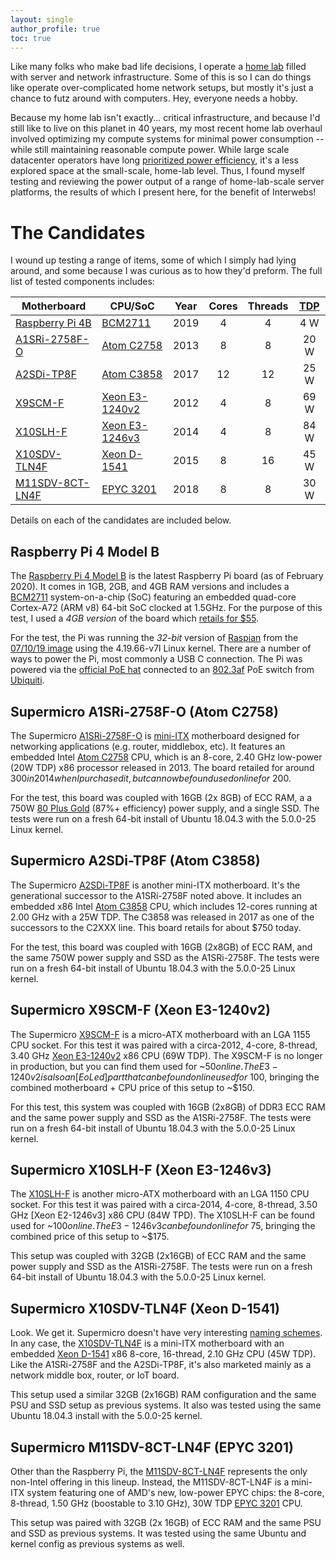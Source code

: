 ```yaml
---
layout: single
author_profile: true
toc: true
---
```


Like many folks who make bad life decisions, I operate a [home
lab](https://www.reddit.com/r/homelab/) filled with server and network
infrastructure. Some of this is so I can do things like operate
over-complicated home network setups, but mostly it's just a chance to
futz around with computers. Hey, everyone needs a hobby.

Because my home lab isn't exactly... critical infrastructure, and because
I'd still like to live on this planet in 40 years, my most recent
home lab overhaul involved optimizing my compute systems for minimal
power consumption -- while still maintaining reasonable compute
power. While large scale datacenter operators have long [prioritized power
efficiency](https://www.google.com/about/datacenters/efficiency/),
it's a less explored space at the small-scale, home-lab
level. Thus, I found myself testing and reviewing the power output of
a range of home-lab-scale server platforms, the results of which I
present here, for the benefit of Interwebs!

The Candidates
==============

I wound up testing a range of items, some of which I simply had lying
around, and some because I was curious as to how they'd preform. The
full list of tested components includes:

| Motherboard       |  CPU/SoC         |  Year  |  Cores  |  Threads  |  [TDP]  |
| ----------------- | ---------------- | :----: | :-----: | :-------: | :-----: |
| [Raspberry Pi 4B] | [BCM2711]        |  2019  |   4     |   4       |   4 W   |
| [A1SRi-2758F-O]   | [Atom C2758]     |  2013  |   8     |   8       |  20 W   |
| [A2SDi-TP8F]      | [Atom C3858]     |  2017  |  12     |  12       |  25 W   |
| [X9SCM-F]         | [Xeon E3-1240v2] |  2012  |   4     |   8       |  69 W   |
| [X10SLH-F]        | [Xeon E3-1246v3] |  2014  |   4     |   8       |  84 W   |
| [X10SDV-TLN4F]    | [Xeon D-1541]    |  2015  |   8     |  16       |  45 W   |
| [M11SDV-8CT-LN4F] | [EPYC 3201]      |  2018  |   8     |   8       |  30 W   |

[TDP]: https://en.wikipedia.org/wiki/Thermal_design_power

[Raspberry Pi 4B]: https://www.raspberrypi.org/products/raspberry-pi-4-model-b/specifications/
[BCM2711]: https://www.raspberrypi.org/documentation/hardware/raspberrypi/bcm2711/README.md

[A1SRi-2758F-O]: https://www.supermicro.com/products/motherboard/ATOM/X10/A1SRi-2758F.cfm
[Atom C2758]: https://ark.intel.com/content/www/us/en/ark/products/77988/intel-atom-processor-c2758-4m-cache-2-40-ghz.html

[A2SDi-TP8F]: https://www.supermicro.com/en/products/motherboard/A2SDi-TP8F
[Atom C3858]: https://ark.intel.com/content/www/us/en/ark/products/97936/intel-atom-processor-c3858-12m-cache-up-to-2-0-ghz.html

[X9SCM-F]: https://www.supermicro.com/products/motherboard/Xeon/C202_C204/X9SCM-F.cfm
[Xeon E3-1240v2]: https://ark.intel.com/content/www/us/en/ark/products/65730/intel-xeon-processor-e3-1240-v2-8m-cache-3-40-ghz.html

[X10SLH-F]: https://www.supermicro.com/en/products/motherboard/x10slh-f
[Xeon E3-1246v3]: https://ark.intel.com/content/www/us/en/ark/products/80916/intel-xeon-processor-e3-1246-v3-8m-cache-3-50-ghz.html

[X10SDV-TLN4F]: https://www.supermicro.com/en/products/motherboard/X10SDV-TLN4F
[Xeon D-1541]: https://ark.intel.com/content/www/us/en/ark/products/91199/intel-xeon-processor-d-1541-12m-cache-2-10-ghz.html

[M11SDV-8CT-LN4F]: https://www.supermicro.com/en/products/motherboard/M11SDV-8CT-LN4F
[EPYC 3201]: https://www.amd.com/en/products/embedded-epyc-3000-series

Details on each of the candidates are included below.

Raspberry Pi 4 Model B
----------------------

The [Raspberry Pi 4 Model
B](https://www.raspberrypi.org/products/raspberry-pi-4-model-b/specifications/)
is the latest Raspberry Pi board (as of February 2020). It comes in
1GB, 2GB, and 4GB RAM versions and includes a [BCM2711]
system-on-a-chip (SoC) featuring an embedded quad-core Cortex-A72 (ARM
v8) 64-bit SoC clocked at 1.5GHz. For the purpose of this test, I used
a *4GB version* of the board which [retails for
$55](https://www.pishop.us/product/raspberry-pi-4-model-b-4gb/).

For the test, the Pi was running the *32-bit* version of
[Raspian](https://www.raspbian.org/) from the [07/10/19
image](http://downloads.raspberrypi.org/raspbian/release_notes.txt)
using the 4.19.66-v7l Linux kernel. There are a number of ways to
power the Pi, most commonly a USB C connection. The Pi
was powered via the [official PoE
hat](https://www.raspberrypi.org/products/poe-hat/) connected to an
[802.3af](https://en.wikipedia.org/wiki/Power_over_Ethernet) PoE
switch from [Ubiquiti](https://www.ui.com/).

Supermicro A1SRi-2758F-O (Atom C2758)
-------------------------------------

The Supermicro [A1SRi-2758F-O] is
[mini-ITX](https://en.wikipedia.org/wiki/Mini-ITX) motherboard
designed for networking applications (e.g. router, middlebox, etc). It
features an embedded Intel [Atom C2758] CPU, which is an 8-core, 2.40
GHz low-power (20W TDP) x86 processor released in 2013. The board
retailed for around $300 in 2014 when I purchased it, but can now be
found used online for ~$200.


For the test, this board was coupled with 16GB (2x 8GB) of ECC RAM, a
a 750W [80 Plus Gold](https://en.wikipedia.org/wiki/80_Plus) (87%+
efficiency) power supply, and a single SSD. The tests were run on a
fresh 64-bit install of Ubuntu 18.04.3 with the 5.0.0-25 Linux kernel.

Supermicro A2SDi-TP8F (Atom C3858)
----------------------------------

The Supermicro [A2SDi-TP8F] is another mini-ITX motherboard. It's the
generational successor to the A1SRi-2758F noted above. It includes an
embedded x86 Intel [Atom C3858] CPU, which includes 12-cores running
at 2.00 GHz with a 25W TDP. The C3858 was released in 2017 as one of
the successors to the C2XXX line. This board retails for about $750
today.

For the test, this board was coupled with 16GB (2x8GB) of ECC RAM,
and the same 750W power supply and SSD as the A1SRi-2758F. The tests
were run on a fresh 64-bit install of Ubuntu 18.04.3 with the 5.0.0-25
Linux kernel.

Supermicro X9SCM-F (Xeon E3-1240v2)
-----------------------------------

The Supermicro [X9SCM-F] is a micro-ATX motherboard with an LGA 1155
CPU socket. For this test it was paired with a circa-2012, 4-core,
8-thread, 3.40 GHz [Xeon E3-1240v2] x86 CPU (69W TDP). The X9SCM-F is no
longer in production, but you can find them used for ~$50 online. The
E3-1240v2 is also an [EoLed] part that can be found online used for
~$100, bringing the combined motherboard + CPU price of this setup to
~$150.

For this test, this system was coupled with 16GB (2x8GB) of DDR3 ECC
RAM and the same power supply and SSD as the A1SRi-2758F. The tests
were run on a fresh 64-bit install of Ubuntu 18.04.3 with the 5.0.0-25
Linux kernel.

[EoLed]: https://en.wikipedia.org/wiki/End-of-life_(product)

Supermicro X10SLH-F (Xeon E3-1246v3)
------------------------------------

The [X10SLH-F] is another micro-ATX motherboard with an LGA 1150 CPU
socket. For this test it was paired with a circa-2014, 4-core,
8-thread, 3.50 GHz [Xeon E2-1246v3] x86 CPU (84W TPD). The X10SLH-F can be
found used for ~$100 online. The E3-1246v3 can be found online for
~$75, bringing the combined price of this setup to ~$175.

This setup was coupled with 32GB (2x16GB) of ECC RAM and the same
power supply and SSD as the A1SRi-2758F. The tests were run on a fresh
64-bit install of Ubuntu 18.04.3 with the 5.0.0-25 Linux kernel.

Supermicro X10SDV-TLN4F (Xeon D-1541)
-------------------------------------

Look. We get it. Supermicro doesn't have very interesting [naming
schemes](https://www.supermicro.com/products/Product_Naming_Convention/Naming_MBD_Intel_UP.cfm).
In any case, the [X10SDV-TLN4F] is a mini-ITX motherboard with an
embedded [Xeon D-1541] x86 8-core, 16-thread, 2.10 GHz CPU (45W
TDP). Like the A1SRi-2758F and the A2SDi-TP8F, it's also marketed mainly
as a network middle box, router, or IoT board.

This setup used a similar 32GB (2x16GB) RAM configuration and the same
PSU and SSD setup as previous systems. It also was tested using the
same Ubuntu 18.04.3 install with the 5.0.0-25 kernel.

Supermicro M11SDV-8CT-LN4F (EPYC 3201)
--------------------------------------

Other than the Raspberry Pi, the [M11SDV-8CT-LN4F] represents the only
non-Intel offering in this lineup. Instead, the M11SDV-8CT-LN4F is a
mini-ITX system featuring one of AMD's new, low-power EPYC chips: the
8-core, 8-thread, 1.50 GHz (boostable to 3.10 GHz), 30W TDP [EPYC
3201] CPU.

This setup was paired with 32GB (2x 16GB) of ECC RAM and the same PSU
and SSD as previous systems. It was tested using the same Ubuntu and
kernel config as previous systems as well.

